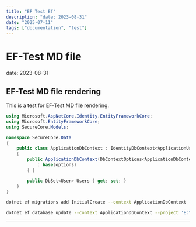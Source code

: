 ```yaml
---
title: "EF Test Ef"
description: "date: 2023-08-31"
date: "2025-07-11"
tags: ["documentation", "test"]
---
```


# EF-Test MD file

date: 2023-08-31

## EF-Test MD file rendering

This is a test for EF-Test MD file rendering.

```csharp
using Microsoft.AspNetCore.Identity.EntityFrameworkCore;
using Microsoft.EntityFrameworkCore;
using SecureCore.Models;

namespace SecureCore.Data
{
    public class ApplicationDbContext : IdentityDbContext<ApplicationUser>
    {
        public ApplicationDbContext(DbContextOptions<ApplicationDbContext> options)
            : base(options)
        { }

        public DbSet<User> Users { get; set; }
    }
}
```

```bash
dotnet ef migrations add InitialCreate --context ApplicationDbContext --project 'E:\asm-fs\libs\SecureCore\SecureCore.csproj'
```

```bash
dotnet ef database update --context ApplicationDbContext --project 'E:\asm-fs\libs\SecureCore\SecureCore.csproj'
```

---